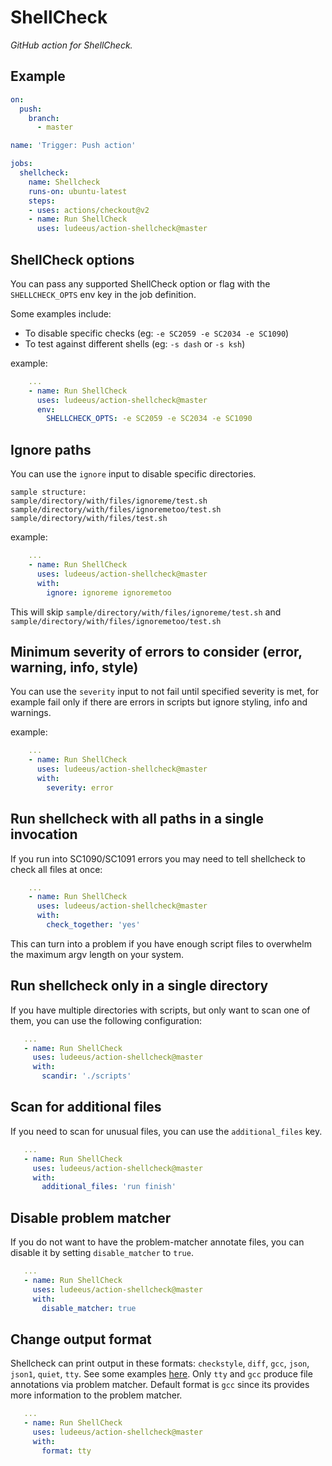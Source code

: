 # ShellCheck

_GitHub action for ShellCheck._

## Example

```yaml
on:
  push:
    branch:
      - master

name: 'Trigger: Push action'

jobs:
  shellcheck:
    name: Shellcheck
    runs-on: ubuntu-latest
    steps:
    - uses: actions/checkout@v2
    - name: Run ShellCheck
      uses: ludeeus/action-shellcheck@master
```

## ShellCheck options

You can pass any supported ShellCheck option or flag with the `SHELLCHECK_OPTS` env key in the job definition.

Some examples include:

* To disable specific checks (eg: `-e SC2059 -e SC2034 -e SC1090`)
* To test against different shells (eg: `-s dash` or `-s ksh`)

example:

```yaml
    ...
    - name: Run ShellCheck
      uses: ludeeus/action-shellcheck@master
      env:
        SHELLCHECK_OPTS: -e SC2059 -e SC2034 -e SC1090
```

## Ignore paths

You can use the `ignore` input to disable specific directories.

```text
sample structure:
sample/directory/with/files/ignoreme/test.sh
sample/directory/with/files/ignoremetoo/test.sh
sample/directory/with/files/test.sh
```

example:

```yaml
    ...
    - name: Run ShellCheck
      uses: ludeeus/action-shellcheck@master
      with:
        ignore: ignoreme ignoremetoo
```

This will skip `sample/directory/with/files/ignoreme/test.sh` and `sample/directory/with/files/ignoremetoo/test.sh`

## Minimum severity of errors to consider (error, warning, info, style)

You can use the `severity` input to not fail until specified severity is met, for example fail only if there are errors in scripts but ignore styling, info and warnings.

example:

```yaml
    ...
    - name: Run ShellCheck
      uses: ludeeus/action-shellcheck@master
      with:
        severity: error
```

## Run shellcheck with all paths in a single invocation

If you run into SC1090/SC1091 errors you may need to tell shellcheck to check
all files at once:

```yaml
    ...
    - name: Run ShellCheck
      uses: ludeeus/action-shellcheck@master
      with:
        check_together: 'yes'
```

This can turn into a problem if you have enough script files to overwhelm the
maximum argv length on your system.

## Run shellcheck only in a single directory

If you have multiple directories with scripts, but only want to scan
one of them, you can use the following configuration:

```yaml
   ...
   - name: Run ShellCheck
     uses: ludeeus/action-shellcheck@master
     with:
       scandir: './scripts'
```

## Scan for additional files

If you need to scan for unusual files, you can use the `additional_files` key.

```yaml
   ...
   - name: Run ShellCheck
     uses: ludeeus/action-shellcheck@master
     with:
       additional_files: 'run finish'
```

## Disable problem matcher

If you do not want to have the problem-matcher annotate files, you can disable it
by setting `disable_matcher` to `true`.

```yaml
   ...
   - name: Run ShellCheck
     uses: ludeeus/action-shellcheck@master
     with:
       disable_matcher: true
```

## Change output format

Shellcheck can print output in these formats: `checkstyle`, `diff`, `gcc`, `json`, `json1`, `quiet`, `tty`. See some examples [here](https://github.com/koalaman/shellcheck/wiki/Integration#pick-the-output-format-that-makes-your-life-easier).
Only `tty` and `gcc` produce file annotations via problem matcher. Default format is `gcc` since its provides more information to the problem matcher.

```yaml
   ...
   - name: Run ShellCheck
     uses: ludeeus/action-shellcheck@master
     with:
       format: tty
```
